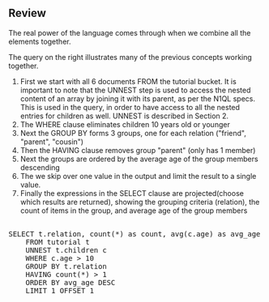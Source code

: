 ## Review

The real power of the language comes through when we combine all the elements together.

The query on the right illustrates many of the previous concepts working together.

1.  First we start with all 6 documents FROM the tutorial bucket. It is important to note that the UNNEST step is used to access the nested content of an array by joining it with its parent, as per the N1QL specs. This is used in the query, in order to have access to all the nested entries for children as well. UNNEST is described in Section 2. 
2.  The WHERE clause eliminates children 10 years old or younger
3.  Next the GROUP BY forms 3 groups, one for each relation ("friend", "parent", "cousin")
4.  Then the HAVING clause removes group "parent" (only has 1 member)
5.  Next the groups are ordered by the average age of the group members descending
6.  The we skip over one value in the output and limit the result to a single value.
7.  Finally the expressions in the SELECT clause are projected(choose which results are returned), showing the grouping criteria (relation), the count of items in the group, and average age of the group members


<pre id="example"> 
SELECT t.relation, count(*) as count, avg(c.age) as avg_age
    FROM tutorial t
    UNNEST t.children c
    WHERE c.age > 10
    GROUP BY t.relation
    HAVING count(*) > 1
    ORDER BY avg_age DESC
    LIMIT 1 OFFSET 1
</pre>
